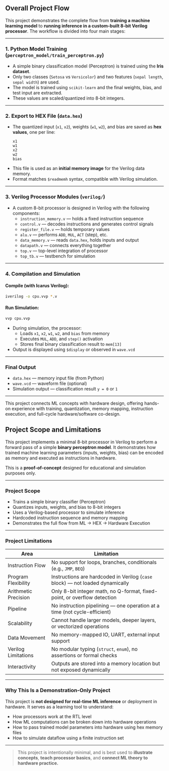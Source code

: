 
## Overall Project Flow

This project demonstrates the complete flow from **training a machine learning model** to **running inference in a custom-built 8-bit Verilog processor**. The workflow is divided into four main stages:

---

### 1. Python Model Training (`perceptron_model/train_perceptron.py`)

- A simple binary classification model (Perceptron) is trained using the **Iris dataset**.
- Only two classes (`Setosa` vs `Versicolor`) and two features (`sepal length`, `sepal width`) are used.
- The model is trained using `scikit-learn` and the final weights, bias, and test input are extracted.
- These values are scaled/quantized into 8-bit integers.

---

### 2. Export to HEX File (`data.hex`)

- The quantized input (`x1`, `x2`), weights (`w1`, `w2`), and bias are saved as **hex values**, one per line:
  ```
  x1
  w1
  x2
  w2
  bias
  ```
- This file is used as an **initial memory image** for the Verilog data memory.
- Format matches `$readmemh` syntax, compatible with Verilog simulation.

---

### 3. Verilog Processor Modules (`verilog/`)

- A custom 8-bit processor is designed in Verilog with the following components:
  - `instruction_memory.v` — holds a fixed instruction sequence
  - `control.v` — decodes instructions and generates control signals
  - `register_file.v` — holds temporary values
  - `alu.v` — performs `ADD`, `MUL`, `ACT` (step), etc.
  - `data_memory.v` — reads `data.hex`, holds inputs and output
  - `datapath.v` — connects everything together
  - `top.v` — top-level integration of processor
  - `top_tb.v` — testbench for simulation

---

###  4. Compilation and Simulation

#### Compile (with Icarus Verilog):
```bash
iverilog -o cpu.vvp *.v
```

#### Run Simulation:
```bash
vvp cpu.vvp
```

- During simulation, the processor:
  - Loads `x1`, `x2`, `w1`, `w2`, and `bias` from memory
  - Executes `MUL`, `ADD`, and `step()` activation
  - Stores final binary classification result to `mem[13]`
- Output is displayed using `$display` or observed in `wave.vcd`

---

### Final Output

- `data.hex` — memory input file (from Python)
- `wave.vcd` — waveform file (optional)
- Simulation output — classification result `y = 0` or `1`

---

This project connects ML concepts with hardware design, offering hands-on experience with training, quantization, memory mapping, instruction execution, and full-cycle hardware/software co-design.

## Project Scope and Limitations

This project implements a minimal 8-bit processor in Verilog to perform a forward pass of a simple **binary perceptron model**. It demonstrates how trained machine learning parameters (inputs, weights, bias) can be encoded as memory and executed as instructions in hardware.

This is a **proof-of-concept** designed for educational and simulation purposes only.

---

### Project Scope

- Trains a simple binary classifier (Perceptron)
- Quantizes inputs, weights, and bias to 8-bit integers
- Uses a Verilog-based processor to simulate inference
- Hardcoded instruction sequence and memory mapping
- Demonstrates the full flow from ML → HEX → Hardware Execution

---

### Project Limitations

| Area | Limitation |
|------|------------|
| Instruction Flow | No support for loops, branches, conditionals (e.g., `JMP`, `BEQ`) |
| Program Flexibility | Instructions are hardcoded in Verilog (`case` block) — not loaded dynamically |
| Arithmetic Precision | Only 8-bit integer math, no Q-format, fixed-point, or overflow detection |
| Pipeline | No instruction pipelining — one operation at a time (not cycle-efficient) |
| Scalability | Cannot handle larger models, deeper layers, or vectorized operations |
| Data Movement | No memory-mapped IO, UART, external input support |
| Verilog Limitations | No modular typing (`struct`, `enum`), no assertions or formal checks |
| Interactivity | Outputs are stored into a memory location but not exposed dynamically |

---
### Why This Is a Demonstration-Only Project

This project is **not designed for real-time ML inference** or deployment in hardware. It serves as a learning tool to understand:

- How processors work at the RTL level
- How ML computations can be broken down into hardware operations
- How to pass trained model parameters into hardware using hex memory files
- How to simulate dataflow using a finite instruction set

---

> This project is intentionally minimal, and is best used to **illustrate concepts**, **teach processor basics**, and **connect ML theory to hardware practice.**
